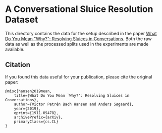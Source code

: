 # A Conversational Sluice Resolution Dataset

This directory contains the data for the setup described in the paper [What Do You Mean "Why?": Resolving Sluices in Conversations](https://arxiv.org/abs/1911.09478). Both the raw data as well as the processed splits used in the experiments are made available.

## Citation
If you found this data useful for your publication, please cite the original paper:

```
@misc{hansen2019mean,
    title={What Do You Mean `Why?': Resolving Sluices in Conversations},
    author={Victor Petrén Bach Hansen and Anders Søgaard},
    year={2019},
    eprint={1911.09478},
    archivePrefix={arXiv},
    primaryClass={cs.CL}
}
```


